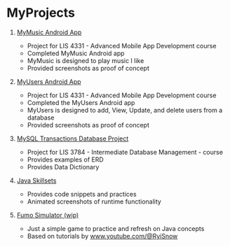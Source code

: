 # MyProjects
1. [MyMusic Android App](MyMusic/README.md "My MyMusic README.md file")
	- Project for LIS 4331 - Advanced Mobile App Development course
	- Completed MyMusic Android app
	- MyMusic is designed to play music I like
	- Provided screenshots as proof of concept
	
2. [MyUsers Android App](MyUsers/README.md "My MyUsers README.md file")
	- Project for LIS 4331 - Advanced Mobile App Development course
	- Completed the MyUsers Android app
	- MyUsers is designed to add, View, Update, and delete users from a database
	- Provided screenshots as proof of concept

3. [MySQL Transactions Database Project](ERD/README.md "MySQL Project 1 README.md file")
	- Project for LIS 3784 - Intermediate Database Management - course
	- Provides examples of ERD
	- Provides Data Dictionary

4. [Java Skillsets](java/README.md "My Java Skillsets README.md file")
	- Provides code snippets and practices 
	- Animated screenshots of runtime functionality

5. [Fumo Simulator (wip)](FumoSimulator/README.md "My Java Skillsets README.md file")
	- Just a simple game to practice and refresh on Java concepts
 	- Based on tutorials by www.youtube.com/@RyiSnow 
